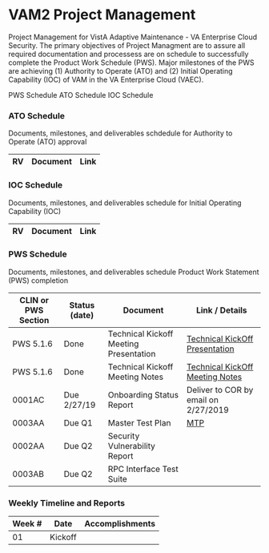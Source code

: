 # VAM2 Project Management
Project Management for VistA Adaptive Maintenance - VA Enterprise Cloud Security. The primary objectives of Project Managment are to assure all required documentation and processess are on schedule to successfully complete the Product Work Schedule (PWS).  Major milestones of the PWS are achieving (1) Authority to Operate (ATO)  and  (2) Initial Operating Capability (IOC) of VAM in the VA Enterprise Cloud (VAEC). 

PWS Schedule
ATO Schedule
IOC Schedule



### ATO Schedule
Documents, milestones, and deliverables schdedule for Authority to Operate (ATO) approval

|RV | Document |  Link |
|---|---|---|


### IOC Schedule
Documents, milestones, and deliverables schedule for Initial Operating Capability (IOC)

|RV | Document |  Link |
|---|---|---|


### PWS Schedule
Documents, milestones, and deliverables schedule Product Work Statement (PWS) completion

|CLIN or PWS Section | Status (date) | Document  | Link / Details |
|---|---|---|---|
|PWS 5.1.6 | Done | Technical Kickoff Meeting Presentation | [Technical KickOff Presentation](/Documents/Technical_Kickoff_Meeting/VAM2_Technical_KickOff_Meeting_20190206.pdf) |
|PWS 5.1.6 | Done | Technical Kickoff Meeting Notes |  [Technical KickOff Meeting Notes](/Documents/Technical_Kickoff_Meeting/VAM2_Technical_Kickoff_Meeting_Notes_20190206.md) |
|0001AC | Due 2/27/19 |  Onboarding Status Report | Deliver to COR by email on 2/27/2019 |
|0003AA | Due Q1 | Master Test Plan|  [MTP](/Documents/Master_Test_Plan.md) |
|0002AA	| Due Q2 | Security Vulnerability Report |    |
|0003AB	| Due Q2 | RPC Interface Test Suite |    |



### Weekly Timeline and Reports
Week #  | Date | Accomplishments
|---|---|---|
| 01 | Kickoff 


